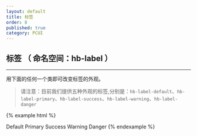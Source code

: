 ```yaml
---
layout: default
title: 标签
order: 8
published: true
category: PCUI
---
```


## 标签 <span class="text-small-title">（ 命名空间：hb-label ）</span>
-----------

用下面的任何一个类即可改变标签的外观。

> <span class="text-warning">请注意：目前我们提供五种外观的标签,分别是：`hb-label-default`、`hb-label-primary`、`hb-label-success`、`hb-label-warning`、`hb-label-danger` </span>

{% example html %}
<!-- html示例 -->
<span class="hb-label hb-label-default">Default</span>
<span class="hb-label hb-label-primary">Primary</span>
<span class="hb-label hb-label-success">Success</span>
<span class="hb-label hb-label-warning">Warning</span>
<span class="hb-label hb-label-danger">Danger</span>
{% endexample %}

